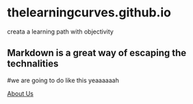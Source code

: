 # thelearningcurves.github.io
creata a learning path with objectivity
## Markdown is a great way of escaping the technalities 
 #we are going to do like this yeaaaaaah

[About Us](about.md)
